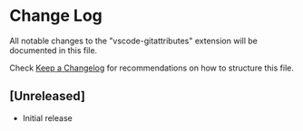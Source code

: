 # Change Log
All notable changes to the "vscode-gitattributes" extension will be documented in this file.

Check [Keep a Changelog](http://keepachangelog.com/) for recommendations on how to structure this file.

## [Unreleased]
- Initial release
